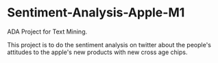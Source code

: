 # Sentiment-Analysis-Apple-M1
ADA Project for Text Mining. 

This project is to do the sentiment analysis on twitter about the people's attitudes  to the apple's new products with new cross age chips.